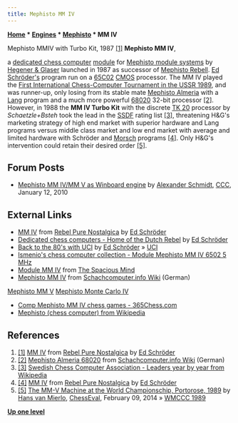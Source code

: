 ```yaml
---
title: Mephisto MM IV
---
```

**[Home](Home "Home") \* [Engines](Engines "Engines") \* [Mephisto](Mephisto "Mephisto") \* MM IV**



 [](http://rebel13.nl/dedicated/mm4.html) Mephisto MMIV with Turbo Kit, 1987 <a id="cite-note-1" href="#cite-ref-1">[1]</a> 
**Mephisto MM IV**,  

a [dedicated chess computer](Dedicated_Chess_Computers "Dedicated Chess Computers") [module](Module "Module") for [Mephisto module systems](Mephisto_Module_Systems "Mephisto Module Systems") by [Hegener & Glaser](Hegener_%26_Glaser "Hegener & Glaser") launched in 1987 as successor of [Mephisto Rebell](Mephisto_Rebell "Mephisto Rebell"). [Ed Schröder's](Ed_Schroder "Ed Schroder") program run on a [65C02](6502 "6502") [CMOS](https://en.wikipedia.org/wiki/CMOS) processor. The MM IV played the [First International Chess-Computer Tournament in the USSR 1989](First_International_Chess-Computer_Tournament_in_the_USSR_1989 "First International Chess-Computer Tournament in the USSR 1989"), and was runner-up, only losing from its stable mate [Mephisto Almeria](Mephisto_Almeria "Mephisto Almeria") with a [Lang](Richard_Lang "Richard Lang") program and a much more powerful [68020](68020 "68020") 32-bit processor <a id="cite-note-2" href="#cite-ref-2">[2]</a>.
However, in 1988 the **MM IV Turbo Kit** with the discrete [TK 20](6502#TK20 "6502") processor by *Schaetzle+Bsteh* took the lead in the [SSDF](SSDF "SSDF") rating list <a id="cite-note-3" href="#cite-ref-3">[3]</a>, threatening H&G's marketing strategy of high end market with superior hardware and Lang programs versus middle class market and low end market with average and limited hardware with Schröder and [Morsch](Frans_Morsch "Frans Morsch") programs <a id="cite-note-4" href="#cite-ref-4">[4]</a>.
Only H&G's intervention could retain their desired order <a id="cite-note-5" href="#cite-ref-5">[5]</a>.



## Forum Posts


* [Mephisto MM IV/MM V as Winboard engine](http://www.talkchess.com/forum/viewtopic.php?t=31660) by [Alexander Schmidt](index.php?title=Alexander_Schmidt&action=edit&redlink=1 "Alexander Schmidt (page does not exist)"), [CCC](CCC "CCC"), January 12, 2010


## External Links


* [MM IV](http://rebel13.nl/dedicated/mm4.html) from [Rebel Pure Nostalgica](http://rebel13.nl/index.html) by [Ed Schröder](Ed_Schroder "Ed Schroder")
* [Dedicated chess computers - Home of the Dutch Rebel](http://www.top-5000.nl/dedicated.htm) by [Ed Schröder](Ed_Schroder "Ed Schroder")
* [Back to the 80's with UCI](http://www.top-5000.nl/mephisto.htm) by [Ed Schröder](Ed_Schroder "Ed Schroder") » [UCI](UCI "UCI")
* [Ismenio's chess computer collection - Module Mephisto MM IV 6502 5 MHz](http://www.ismenio.com/chess_mephisto_exclusive.html)
* [Module MM IV](http://www.spacious-mind.com/html/module_mm_iv.html) from [The Spacious Mind](The_Spacious_Mind "The Spacious Mind")
* [Mephisto MM IV](http://www.schach-computer.info/wiki/index.php/MM_IV) from [Schachcomputer.info Wiki](http://www.schach-computer.info/wiki/index.php/Hauptseite_En) (German)


 [Mephisto MM V](http://www.schach-computer.info/wiki/index.php/Mephisto_MM_V)
 [Mephisto Monte Carlo IV](http://www.schach-computer.info/wiki/index.php/Mephisto_Monte_Carlo_IV) 
* [Comp Mephisto MM IV chess games - 365Chess.com](http://www.365chess.com/players/Comp_Mephisto_MM_IV)
* [Mephisto (chess computer) from Wikipedia](https://en.wikipedia.org/wiki/Mephisto_%28chess_computer%29)


## References


1. <a id="cite-ref-1" href="#cite-note-1">[1]</a> [MM IV](http://rebel13.nl/dedicated/mm4.html) from [Rebel Pure Nostalgica](http://rebel13.nl/index.html) by [Ed Schröder](Ed_Schroder "Ed Schroder")
2. <a id="cite-ref-2" href="#cite-note-2">[2]</a> [Mephisto Almeria 68020](http://www.schach-computer.info/wiki/index.php/Mephisto_Almeria_68020) from [Schachcomputer.info Wiki](http://www.schach-computer.info/wiki/index.php/Hauptseite_En) (German)
3. <a id="cite-ref-3" href="#cite-note-3">[3]</a> [Swedish Chess Computer Association - Leaders year by year from Wikipedia](https://en.wikipedia.org/wiki/Swedish_Chess_Computer_Association#Rating_list_year-end_leaders)
4. <a id="cite-ref-4" href="#cite-note-4">[4]</a> [MM IV](http://rebel13.nl/dedicated/mm4.html) from [Rebel Pure Nostalgica](http://rebel13.nl/index.html) by [Ed Schröder](Ed_Schroder "Ed Schroder")
5. <a id="cite-ref-5" href="#cite-note-5">[5]</a> [The MM-V Machine at the World Championschip, Portorose, 1989](http://chesseval.com/ChessEvalJournal/PrototypeMMV.htm) by [Hans van Mierlo](index.php?title=Hans_van_Mierlo&action=edit&redlink=1 "Hans van Mierlo (page does not exist)"), [ChessEval](http://www.chesseval.com/index.html), February 09, 2014 » [WMCCC 1989](WMCCC_1989 "WMCCC 1989")

**[Up one level](Mephisto "Mephisto")**







 
